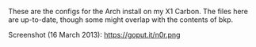 These are the configs for the Arch install on my X1 Carbon. The files here are up-to-date, though some might overlap with the contents of bkp.

Screenshot (16 March 2013): https://goput.it/n0r.png
